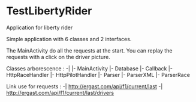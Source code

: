 # TestLibertyRider
Application for liberty rider

Simple application with 6 classes and 2 interfaces.

The MainActivity do all the requests at the start. 
You can replay the requests with a click on the driver picture.

Classes arborescence :
  -|
   |- MainActivity
   |- Database
   |- Callback
    |- HttpRaceHandler
    |- HttpPilotHandler
   |- Parser
    |- ParserXML
    |- ParserRace
      
 Link use for requests :
    -| http://ergast.com/api/f1/current/last
    -| http://ergast.com/api/f1/current/last/drivers
